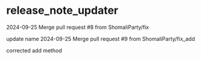 # release_note_updater
2024-09-25
Merge pull request #8 from ShomaliParty/fix

update name
2024-09-25
Merge pull request #9 from ShomaliParty/fix_add

corrected add method

